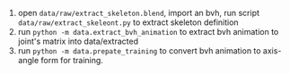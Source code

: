 1. open `data/raw/extract_skeleton.blend`, import an bvh, run script `data/raw/extract_skeleont.py` to extract skeleton definition  
2. run `python -m data.extract_bvh_animation` to extract bvh animation to joint's matrix into data/extracted  
3. run `python -m data.prepate_training` to convert bvh animation to axis-angle form for training.  